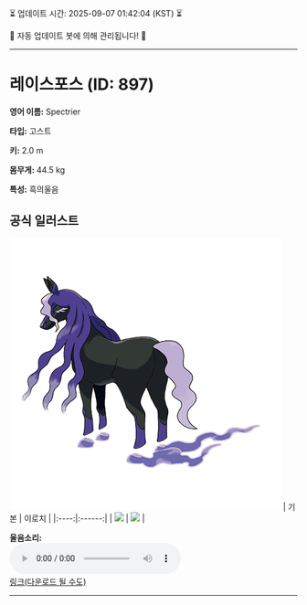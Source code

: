 
⏳ 업데이트 시간: 2025-09-07 01:42:04 (KST) ⏳

🤖 자동 업데이트 봇에 의해 관리됩니다! 🤖

---

# 레이스포스 (ID: 897)
**영어 이름:** Spectrier

**타입:** 고스트

**키:** 2.0 m

**몸무게:** 44.5 kg

**특성:** 흑의울음

## 공식 일러스트
![](https://raw.githubusercontent.com/PokeAPI/sprites/master/sprites/pokemon/other/official-artwork/897.png)
| 기본 | 이로치 |
|:----:|:------:|
| <img src="http://play.pokemonshowdown.com/sprites/ani/spectrier.gif" width="200"> | <img src="http://play.pokemonshowdown.com/sprites/ani-shiny/spectrier.gif" width="200"> |

**울음소리:**<br><audio controls src="https://raw.githubusercontent.com/PokeAPI/cries/main/cries/pokemon/latest/897.ogg"></audio><br> [링크(다운로드 될 수도)](https://raw.githubusercontent.com/PokeAPI/cries/main/cries/pokemon/latest/897.ogg)


---
